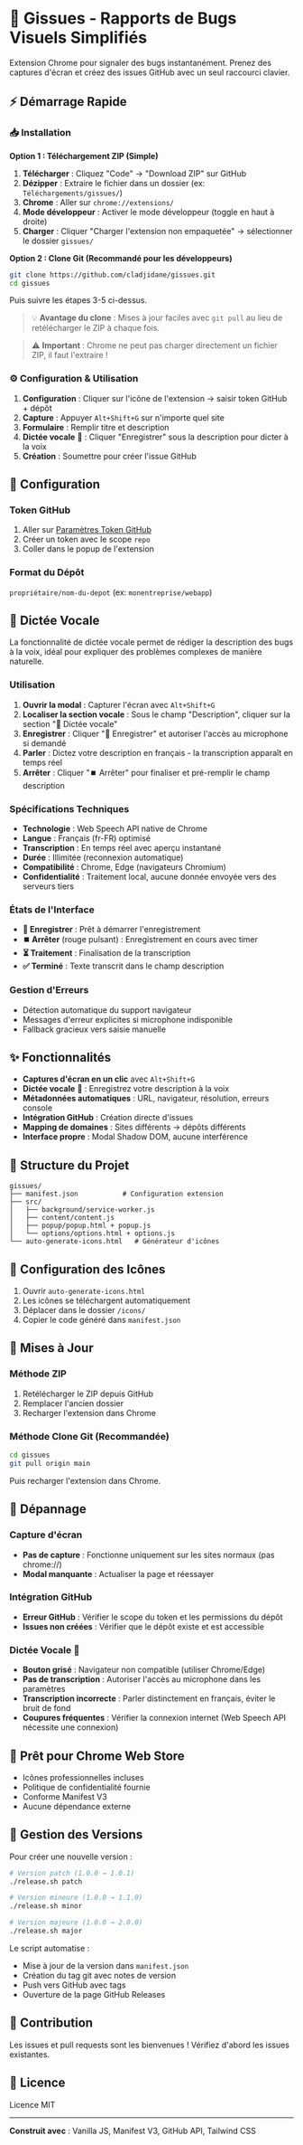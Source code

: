 # 🐛 Gissues - Rapports de Bugs Visuels Simplifiés

Extension Chrome pour signaler des bugs instantanément. Prenez des captures d'écran et créez des issues GitHub avec un seul raccourci clavier.

## ⚡ Démarrage Rapide

### 📥 Installation

**Option 1 : Téléchargement ZIP (Simple)**
1. **Télécharger** : Cliquez "Code" → "Download ZIP" sur GitHub
2. **Dézipper** : Extraire le fichier dans un dossier (ex: `Téléchargements/gissues/`)
3. **Chrome** : Aller sur `chrome://extensions/`
4. **Mode développeur** : Activer le mode développeur (toggle en haut à droite)
5. **Charger** : Cliquer "Charger l'extension non empaquetée" → sélectionner le dossier `gissues/`

**Option 2 : Clone Git (Recommandé pour les développeurs)**
```bash
git clone https://github.com/cladjidane/gissues.git
cd gissues
```
Puis suivre les étapes 3-5 ci-dessus.

> 💡 **Avantage du clone** : Mises à jour faciles avec `git pull` au lieu de retélécharger le ZIP à chaque fois.

> ⚠️ **Important** : Chrome ne peut pas charger directement un fichier ZIP, il faut l'extraire !

### ⚙️ Configuration & Utilisation
1. **Configuration** : Cliquer sur l'icône de l'extension → saisir token GitHub + dépôt
2. **Capture** : Appuyer `Alt+Shift+G` sur n'importe quel site
3. **Formulaire** : Remplir titre et description
4. **Dictée vocale** 🎤 : Cliquer "Enregistrer" sous la description pour dicter à la voix
5. **Création** : Soumettre pour créer l'issue GitHub

## 🔧 Configuration

### Token GitHub
1. Aller sur [Paramètres Token GitHub](https://github.com/settings/tokens/new?scopes=repo&description=Gissues%20Extension)
2. Créer un token avec le scope `repo`
3. Coller dans le popup de l'extension

### Format du Dépôt
`propriétaire/nom-du-depot` (ex: `monentreprise/webapp`)

## 🎤 Dictée Vocale

La fonctionnalité de dictée vocale permet de rédiger la description des bugs à la voix, idéal pour expliquer des problèmes complexes de manière naturelle.

### Utilisation
1. **Ouvrir la modal** : Capturer l'écran avec `Alt+Shift+G`
2. **Localiser la section vocale** : Sous le champ "Description", cliquer sur la section "🎤 Dictée vocale"  
3. **Enregistrer** : Cliquer "🔴 Enregistrer" et autoriser l'accès au microphone si demandé
4. **Parler** : Dictez votre description en français - la transcription apparaît en temps réel
5. **Arrêter** : Cliquer "⏹️ Arrêter" pour finaliser et pré-remplir le champ description

### Spécifications Techniques
- **Technologie** : Web Speech API native de Chrome
- **Langue** : Français (fr-FR) optimisé
- **Transcription** : En temps réel avec aperçu instantané
- **Durée** : Illimitée (reconnexion automatique)
- **Compatibilité** : Chrome, Edge (navigateurs Chromium)
- **Confidentialité** : Traitement local, aucune donnée envoyée vers des serveurs tiers

### États de l'Interface
- **🔴 Enregistrer** : Prêt à démarrer l'enregistrement
- **⏹️ Arrêter** (rouge pulsant) : Enregistrement en cours avec timer
- **⏳ Traitement** : Finalisation de la transcription
- **✅ Terminé** : Texte transcrit dans le champ description

### Gestion d'Erreurs  
- Détection automatique du support navigateur
- Messages d'erreur explicites si microphone indisponible
- Fallback gracieux vers saisie manuelle

## ✨ Fonctionnalités

- **Captures d'écran en un clic** avec `Alt+Shift+G`
- **Dictée vocale** 🎤 : Enregistrez votre description à la voix
- **Métadonnées automatiques** : URL, navigateur, résolution, erreurs console
- **Intégration GitHub** : Création directe d'issues
- **Mapping de domaines** : Sites différents → dépôts différents
- **Interface propre** : Modal Shadow DOM, aucune interférence

## 📁 Structure du Projet

```
gissues/
├── manifest.json           # Configuration extension
├── src/
│   ├── background/service-worker.js
│   ├── content/content.js
│   ├── popup/popup.html + popup.js
│   └── options/options.html + options.js
└── auto-generate-icons.html   # Générateur d'icônes
```

## 🎨 Configuration des Icônes

1. Ouvrir `auto-generate-icons.html`
2. Les icônes se téléchargent automatiquement
3. Déplacer dans le dossier `/icons/`
4. Copier le code généré dans `manifest.json`

## 🔄 Mises à Jour

### Méthode ZIP
1. Retélécharger le ZIP depuis GitHub
2. Remplacer l'ancien dossier
3. Recharger l'extension dans Chrome

### Méthode Clone Git (Recommandée)
```bash
cd gissues
git pull origin main
```
Puis recharger l'extension dans Chrome.

## 🐛 Dépannage

### Capture d'écran
- **Pas de capture** : Fonctionne uniquement sur les sites normaux (pas chrome://)
- **Modal manquante** : Actualiser la page et réessayer

### Intégration GitHub  
- **Erreur GitHub** : Vérifier le scope du token et les permissions du dépôt
- **Issues non créées** : Vérifier que le dépôt existe et est accessible

### Dictée Vocale 🎤
- **Bouton grisé** : Navigateur non compatible (utiliser Chrome/Edge)
- **Pas de transcription** : Autoriser l'accès au microphone dans les paramètres
- **Transcription incorrecte** : Parler distinctement en français, éviter le bruit de fond
- **Coupures fréquentes** : Vérifier la connexion internet (Web Speech API nécessite une connexion)

## 🚀 Prêt pour Chrome Web Store

- Icônes professionnelles incluses
- Politique de confidentialité fournie
- Conforme Manifest V3
- Aucune dépendance externe

## 🚀 Gestion des Versions

Pour créer une nouvelle version :

```bash
# Version patch (1.0.0 → 1.0.1)
./release.sh patch

# Version mineure (1.0.0 → 1.1.0)  
./release.sh minor

# Version majeure (1.0.0 → 2.0.0)
./release.sh major
```

Le script automatise :
- Mise à jour de la version dans `manifest.json`
- Création du tag git avec notes de version
- Push vers GitHub avec tags
- Ouverture de la page GitHub Releases

## 🤝 Contribution

Les issues et pull requests sont les bienvenues ! Vérifiez d'abord les issues existantes.

## 📄 Licence

Licence MIT

---

**Construit avec** : Vanilla JS, Manifest V3, GitHub API, Tailwind CSS